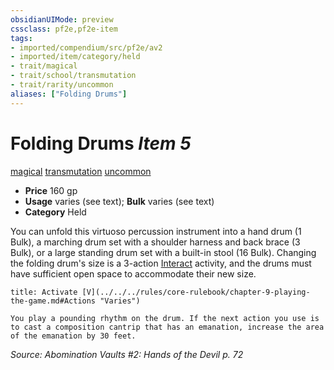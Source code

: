 ```yaml
---
obsidianUIMode: preview
cssclass: pf2e,pf2e-item
tags:
- imported/compendium/src/pf2e/av2
- imported/item/category/held
- trait/magical
- trait/school/transmutation
- trait/rarity/uncommon
aliases: ["Folding Drums"]
---
```

# Folding Drums *Item 5*  
[magical](magical.md)  [transmutation](transmutation.md)  [uncommon](uncommon.md)  

- **Price** 160 gp
- **Usage** varies (see text); **Bulk** varies (see text)
- **Category** Held

You can unfold this virtuoso percussion instrument into a hand drum (1 Bulk), a marching drum set with a shoulder harness and back brace (3 Bulk), or a large standing drum set with a built-in stool (16 Bulk). Changing the folding drum's size is a 3-action [Interact](interact.md) activity, and the drums must have sufficient open space to accommodate their new size.

```ad-embed-ability
title: Activate [V](../../../rules/core-rulebook/chapter-9-playing-the-game.md#Actions "Varies")

You play a pounding rhythm on the drum. If the next action you use is to cast a composition cantrip that has an emanation, increase the area of the emanation by 30 feet.
```

*Source: Abomination Vaults #2: Hands of the Devil p. 72*
